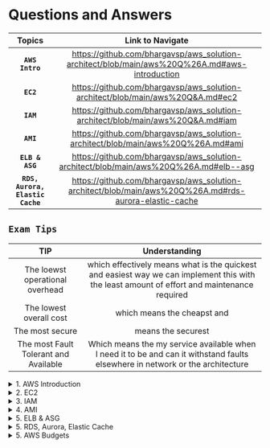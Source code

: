 # Questions and Answers

| Topics | Link to Navigate |
| :---: | :---: |
**`AWS Intro`** | https://github.com/bhargavsp/aws_solution-architect/blob/main/aws%20Q%26A.md#aws-introduction
**`EC2`** | https://github.com/bhargavsp/aws_solution-architect/blob/main/aws%20Q&A.md#ec2
**`IAM`** | https://github.com/bhargavsp/aws_solution-architect/blob/main/aws%20Q&A.md#iam
**`AMI`** | https://github.com/bhargavsp/aws_solution-architect/blob/main/aws%20Q%26A.md#ami
**`ELB & ASG`** | https://github.com/bhargavsp/aws_solution-architect/blob/main/aws%20Q%26A.md#elb--asg
**`RDS, Aurora, Elastic Cache`** | https://github.com/bhargavsp/aws_solution-architect/blob/main/aws%20Q%26A.md#rds-aurora-elastic-cache

## **`Exam Tips`**
| TIP | Understanding |
| :---: | :---: |
The loewst operational overhead | which effectively means what is the quickest and easiest way we can implement this with the least amount of effort and maintenance required 
The lowest overall cost | which means the cheapst and 
The most secure | means the securest
The most Fault Tolerant and Available | Which means the my service available when I need it to be and can it withstand faults elsewhere in network or the architecture

<details>
  <summary>  1. AWS Introduction </summary>
  
## **`AWS Introduction`** 

### how to choose an AWS region
It depends on mine. but it can be based on some factors that effect
1. compliance: with some restrictions for some government websites, with data governance and legal requirements
2. proximity: for low latency
3. available services: not all services in arent availble in all regions
4. pricing: various from region to region

### AWS AZ (availability zones) 
1. Each region may have min 3 and max 6 AZ's
2. they may have as many data centers 2 or more in a single AZ, aws doesnt say us
3. all the AZ's are isolated from each other so they are isolated from disasters

### AWS Global services
1. IAM 
2. Route 53 (DNS service)
3. CloudFront (content Delivery Network)
4. WAF (Web Application Firewall)

### Some region scoped services
1. Amazon EC2 (Infrastructure as a Service)
2. Elastic Beanstalk (Platform as a Service)
3. Lambda (Function as a Service)
4. Rekognition (Software as a Service)

### You are preparing to launch an application that will be hosted on a set of EC2 instances. This application needs some software installation and some OS packages need to be updated during the first launch. What is the best way to achieve this when you launch the EC2 instances?
EC2 User Data is used to bootstrap your EC2 instances using a bash script. This script can contain commands such as installing software/packages, download files from the Internet, or anything you want.

### different ways to login into the AWS account
1. AWS Management Console (protected by password + MFA)
2. AWS Command Line Interface (CLI): protected by access keys
3. AWS Software Developer Kit (SDK) - for code: protected by access keys

### usage of the Access keys in the AWS
1. There are basically used to login into the AWS, in the form of CLI or by using the SDK
2. Access keys are generated in the AWS console
3. Every user can generate their own access keys, so we should share our access keys with others
4. Access key ID = username, and the secret access key = password
  
## what can we do with AWS CLI
1. Used to interact with the AWS services using the command-line shell
2. We have direct access to the public API's of the AWS services
3. we can develop the scripts to manage the resources

## what is the AWS SDK is ?
1. SDK is software Development Kit
2. SDK's are language specific
3. Enables us to access and manage the AWS services programmatically

## can we give the IAM user credentails teh access keys and secret access key in the AWS instance connect/
Never ever give the IAM access keys and the secret aceess keys in the aws intance connect

</details>


<details>
  <summary>  2. EC2 </summary>
  
## **`EC2`**
### what are the EC2 instances purchasing options
1. On-Demand Instances — short workload, predictable pricing, pay by second
2. Reserved (I & 3 years) 
  • Reserved Instances — long workloads  72% discount pricing compared to the on-demand instances
  • Convertible Reserved Instances — long workloads with flexible instances  66% dicount compared to the on-demand instances
3. Savings Plans (l & 3 years) —commitment to an amount of usage, long workload, locked to the specific instance family and AWS region
4. Spot Instances — short workloads, cheap, can lose instances (less reliable)
5. Dedicated Hosts — book an entire physical server, control instance placement, the most expensive option in the AWS
6. Dedicated Instances — no other customers will share your hardware
7. Capacity Reservations — reserve capacity in a specific AZ for any duration 

### You're planning to migrate on-premises applications to AWS. Your company has strict compliance requirements that require your applications to run on dedicated servers. You also need to use your own server-bound software license to reduce costs. Which EC2 Purchasing Option is suitable for you?
Dedicate Hosts: Dedicated Hosts are good for companies with strong compliance needs or for software that have complicated licensing models (BYOL). This is the most expensive EC2 Purchasing Option available.

### what are EC2 instance checks
Amazon EC2 (Elastic Compute Cloud) status checks are automated health checks that run every minute on instances to identify software and hardware issues. These checks are important for ensuring that instances are operating as expected and for identifying issues early

</details>


<details>
  <summary>  3. IAM </summary>
  
## **`IAM`**
### what is IAM
1. Root account created by default but it shouldnt be used so we create IAM for every AWS user and share with them the required access to use only the services they need
2. Groups only contain users, not other groups
3. users no need to belong to a group, a single user can also be in multiple groups
4. users and groups are assigned a JSON document, called an IAM policies
5. In AWS we apply a least privilege principle, dont give more permissions than a user needs

### what are the defense mechanisms in the IAM 
There are 2 types
1. IAM password policy
2. MFA (Multi Factor Authentication) (its recommended to use it in AWS)

### what are the MFA devices options in the AWS
1. Virtual MFA devices- Google Authenticator, Authy
2. Universal 2nd factor security key - yubikey by Yubico
3. Hardware key Fob MFA device- Gemalto
4.  Hardware key Fob MFA device by AWS GovCloud (US)- surepassID

</details>

<details>
  <summary>  4. AMI </summary>

## **`AMI`**
### You can use an AMI in N.Virginia Region us-east-1 to launch an EC2 instance in any AWS Region.
AMIs are built for a specific AWS Region, they're unique for each AWS Region. You can't launch an EC2 instance using an AMI in another AWS Region, but you can copy the AMI to the target AWS Region and then use it to create your EC2 instances.

## **`EBS`**
### You are running a high-performance database that requires an IOPS of 310,000 for its underlying storage. What do you recommend?
You can run a database on an EC2 instance that uses an Instance Store, but you'll have a problem that the data will be lost if the EC2 instance is stopped (it can be restarted without problems). One solution is that you can set up a replication mechanism on another EC2 instance with an Instance Store to have a standby copy. Another solution is to set up backup mechanisms for your data. It's all up to you how you want to set up your architecture to validate your requirements. In this use case, it's around IOPS, so we have to choose an EC2 Instance Store.

</details>

<details>
  <summary>  5. ELB & ASG </summary>

## **`ELB & ASG`**
### Does the ELB provide the static IP wiht the DNS name 
Only Network Load Balancer provides both static DNS name and static IP. While, Application Load Balancer provides a static DNS name but it does NOT provide a static IP. The reason being that AWS wants your Elastic Load Balancer to be accessible using a static endpoint, even if the underlying infrastructure that AWS manages changes.

### You are using an Application Load Balancer to distribute traffic to your website hosted on EC2 instances. It turns out that your website only sees traffic coming from private IPv4 addresses which are in fact your Application Load Balancer's IP addresses. What should you do to get the IP address of clients connected to your website?
When using an Application Load Balancer to distribute traffic to your EC2 instances, the IP address you'll receive requests from will be the ALB's private IP addresses. To get the client's IP address, ALB adds an additional header called "X-Forwarded-For" contains the client's IP address.

### what are the Registered targets in a Target Groups in ELB
1. The target type of the target group determines how you register targets
2. For example, you can register instance IDs, IP addresses, or an Application Load Balancer
3. Your Network Load Balancer starts routing requests to targets as soon as the registration process completes and the targets pass the initial health checks.

### componenets of the EC2 auto scaling 
EC2 Auto Scaling is made up of three components:
1. a launch template to know what to scale
2. an Auto Scaling Group (ASG) that decides where to launch the EC2 instance
3. optional scaling policies that define when to scale

### For compliance purposes, you would like to expose a fixed static IP address to your end-users so that they can write firewall rules that will be stable and approved by regulators. What type of Elastic Load Balancer would you choose?
Network Load Balancer has one static IP address per AZ and you can attach an Elastic IP address to it. Application Load Balancers and Classic Load Balancers have a static DNS name.

### Your boss asked you to scale your Auto Scaling Group based on the number of requests per minute your application makes to your database. What should you do?
There's no CloudWatch Metric for "requests per minute" for backend-to-database connections. You need to create a CloudWatch Custom Metric, then create a CloudWatch Alarm.

</details>

<details>
  <summary>  5. RDS, Aurora, Elastic Cache </summary>

## **`RDS, Aurora, Elastic Cache`**
### is there possibility to setup the read replicas DB as the disaster recovery DB
Yes, we can setup as MultiAZ

### how we setup RDS from single AZ to Multi AZ
1. It is a zero downtime operation(no need to stop the DB to convert from single az to the multi AZ)

### But the following will happen internally from converting single AZ to Multi AZ
1. A snapshot is taken
2. A new DB is restored from the snapshot in a new AZ
3. Synchronization is established between the two databases<br/>
![image](https://github.com/bhargavsp/aws_solution-architect/assets/45779321/fdc8413f-c39f-4a15-bcba-51f289179d63)

</details>

<details>
  <summary>  5. AWS Budgets </summary>

## **`AWS Budgets`**
###


</details>
